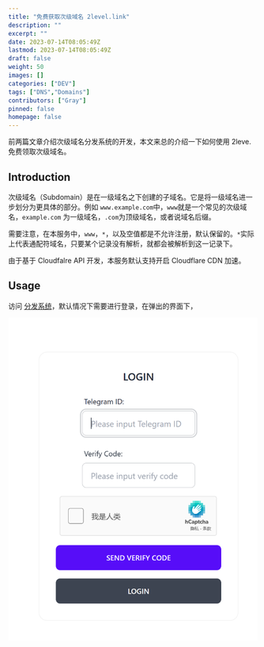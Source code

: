 ```yaml
---
title: "免费获取次级域名 2level.link"
description: ""
excerpt: ""
date: 2023-07-14T08:05:49Z
lastmod: 2023-07-14T08:05:49Z
draft: false
weight: 50
images: []
categories: ["DEV"]
tags: ["DNS","Domains"]
contributors: ["Gray"]
pinned: false
homepage: false
---
```


前两篇文章介绍次级域名分发系统的开发，本文来总的介绍一下如何使用 2leve.免费领取次级域名。

## Introduction

次级域名（Subdomain）是在一级域名之下创建的子域名。它是将一级域名进一步划分为更具体的部分。例如 `www.example.com`中，`www`就是一个常见的次级域名，`example.com` 为一级域名，`.com`为顶级域名，或者说域名后缀。

需要注意，在本服务中，`www`，`*`，以及空值都是不允许注册，默认保留的。`*`实际上代表通配符域名，只要某个记录没有解析，就都会被解析到这一记录下。

由于基于 Cloudfalre API 开发，本服务默认支持开启 Cloudflare CDN 加速。

## Usage

访问 [分发系统](https://domains.vpslog.net/)，默认情况下需要进行登录，在弹出的界面下，

![Alt text](image.png)


